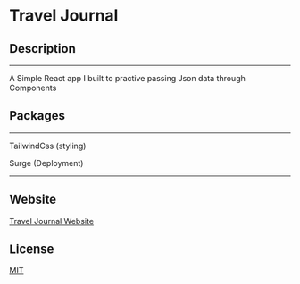 # Travel Journal

## Description
---
A Simple React app I built to practive passing Json data through Components


## Packages
___
TailwindCss (styling)

Surge (Deployment)

---
## Website
[Travel Journal Website](https://my-travel-journal.surge.sh/)

## License
[MIT](https://choosealicense.com/licenses/mit/)
